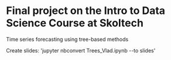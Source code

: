 # Final project on the Intro to Data Science Course at Skoltech

Time series forecasting using tree-based methods

Create slides: 'jupyter nbconvert Trees_Vlad.ipynb --to slides'

